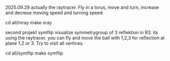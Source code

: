 2025.09.29  actually the raytracer. Fly in a torus, move and turn, increase and decrese moving speed and turning speed


 cd all/mray make xray


second projekt symflip  visualize symmetrygroup of 3 reflektion in R3. its using the raytracer. you can fly and move the ball with 1,2,3 for reflection at plane 1,2 or 3. Try to visit all vertices.

cd all/symflip  make symflip

